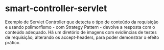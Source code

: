 # smart-controller-servlet
Exemplo de Servlet Controller que detecta o tipo de conteúdo da requisição e usando polimorfismo - com Strategy Pattern - devolve a resposta com o conteúdo adequado.
Há um diretório de imagens com evidências de testes de requisição, alterando os accept-headers, para poder demonstrar o efeito prático.
